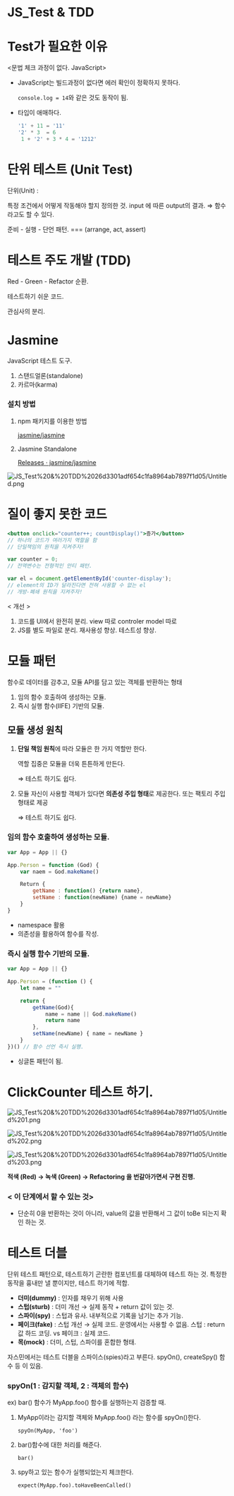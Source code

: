 # JS_Test & TDD

[](https://github.com/limyeonsoo/JS_Test/testMySelf)

# Test가 필요한 이유

<문법 체크 과정이 없다. JavaScript>

- JavaScript는 빌드과정이 없다면 에러 확인이 정확하지 못하다.

    `console.log = 14`와 같은 것도 동작이 됨.

- 타입이 애매하다.

    ```jsx
    '1' + 11 = '11'
    '2' * 3  = 6
     1 + '2' + 3 * 4 = '1212'
    ```

# 단위 테스트 (Unit Test)

단위(Unit) : 

특정 조건에서 어떻게 작동해야 할지 정의한 것.
input 에 따른 output의 결과. ⇒ 함수라고도 할 수 있다.

준비 - 실행 - 단언 패턴.  === (arrange, act, assert)

# 테스트 주도 개발 (TDD)

Red - Green - Refactor 순환.

테스트하기 쉬운 코드.

관심사의 분리.

# Jasmine

JavaScript 테스트 도구.

1. 스탠드얼론(standalone)
2. 카르마(karma)

### 설치 방법

1. npm 패키지를 이용한 방법

    [jasmine/jasmine](https://github.com/jasmine/jasmine)

2. Jasmine Standalone

    [Releases · jasmine/jasmine](https://github.com/jasmine/jasmine/releases)

![JS_Test%20&%20TDD%2026d3301adf654c1fa8964ab7897f1d05/Untitled.png](JS_Test%20&%20TDD%2026d3301adf654c1fa8964ab7897f1d05/Untitled.png)

# 질이 좋지 못한 코드

```jsx
<button onclick="counter++; countDisplay()">증가</button>
// 하나의 코드가 여러가지 역할을 함
// 단일책임의 원칙을 지켜주자!

var counter = 0;
// 전역변수는 전형적인 안티 패턴.

var el = document.getElementById('counter-display');
// element의 ID가 달라진다면 전혀 사용할 수 없는 el
// 개방-폐쇄 원칙을 지켜주자!
```

< 개선 >

1. 코드를 UI에서 완전히 분리.  view 따로  controler model 따로
2. JS를 별도 파일로 분리. 재사용성 향상. 테스트성 향상.

# 모듈 패턴

함수로 데이터를 감추고, 모듈 API를 담고 있는 객체를 반환하는 형태

1. 임의 함수 호출하여 생성하는 모듈.
2. 즉시 실행 함수(IIFE) 기반의 모듈.

## 모듈 생성 원칙

1. **단일 책임 원칙**에 따라 모듈은 한 가지 역할만 한다.

    역할 집중은 모듈을 더욱 튼튼하게 만든다.

    ⇒ 테스트 하기도 쉽다.

2. 모듈 자신이 사용할 객체가 있다면 **의존성 주입 형태**로 제공한다.
또는 팩토리 주입형태로 제공

    ⇒ 테스트 하기도 쉽다.

### 임의 함수 호출하여 생성하는 모듈.

```jsx
var App = App || {}

App.Person = function (God) {
	var naem = God.makeName()

	Return {
		getName : function() {return name},
		setName : function(newName) {name = newName}
	}
}
```

- namespace 활용
- 의존성을 활용하여 함수를 작성.

### 즉시 실행 함수 기반의 모듈.

```jsx
var App = App || {}

App.Person = (function () {
	let name = ""

	return {
		getName(God){
			name = name || God.makeName()
			return name
		},
		setName(newName) { name = newName }
	}
})() // 함수 선언 즉시 실행.
```

- 싱글톤 패턴이 됨.

# ClickCounter 테스트 하기.

[](https://github.com/limyeonsoo/JS_Test/testMySelf)

![JS_Test%20&%20TDD%2026d3301adf654c1fa8964ab7897f1d05/Untitled%201.png](JS_Test%20&%20TDD%2026d3301adf654c1fa8964ab7897f1d05/Untitled%201.png)

![JS_Test%20&%20TDD%2026d3301adf654c1fa8964ab7897f1d05/Untitled%202.png](JS_Test%20&%20TDD%2026d3301adf654c1fa8964ab7897f1d05/Untitled%202.png)

![JS_Test%20&%20TDD%2026d3301adf654c1fa8964ab7897f1d05/Untitled%203.png](JS_Test%20&%20TDD%2026d3301adf654c1fa8964ab7897f1d05/Untitled%203.png)

**적색 (Red) → 녹색 (Green) → Refactoring 을 번갈아가면서 구현 진행.**

### < 이 단계에서 할 수 있는 것>

- 단순히 0을 반환하는 것이 아니라, value의 값을 반환해서 그 값이 toBe 되는지 확인 하는 것.

# 테스트 더블

단위 테스트 패턴으로, 테스트하기 곤란한 컴포넌트를 대체하여 테스트 하는 것.
특정한 동작을 흉내만 낼 뿐이지만, 테스트 하기에 적합.

- **더미(dummy)** : 인자를 채우기 위해 사용
- **스텁(sturb)** : 더미 개선 → 실제 동작 + return 값이 있는 것.
- **스파이(spy)**  : 스텁과 유사. 내부적으로 기록을 남기는 추가 기능.
- **페이크(fake)** : 스텁 개선 → 실제 코드. 운영에서는 사용할 수 없음.
스텁 : return 값 하드 코딩. vs 페이크 : 실제 코드.
- **목(mock)** :  더미, 스텁, 스파이를 혼합한 형태.

자스민에서는 테스트 더블을 스파이스(spies)라고 부른다.
spyOn(), createSpy() 함수 등 이 있음.

### spyOn(1 : 감지할 객체, 2 : 객체의 함수)

ex) bar() 함수가 MyApp.foo() 함수를 실행하는지 검증할 때.

1. MyApp이라는 감지할 객체와 MyApp.foo() 라는 함수를 spyOn()한다.

    `spyOn(MyApp, 'foo')`

2. bar()함수에 대한 처리를 해준다.

    `bar()`

3. spy하고 있는 함수가 실행되었는지 체크한다.

    `expect(MyApp.foo).toHaveBeenCalled()`